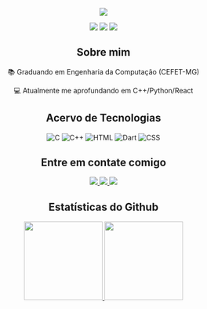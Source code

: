 <p align="center">
  <img src="imgs/banner-celso.png" width=""/> 
</p>

<p align="center">
  <!-- <img src="https://badges.pufler.dev/visits/celzin/celzin"/> -->
  <img src="https://badges.pufler.dev/years/celzin/?style=for-the-badge&color=blue"/>
  <img src="https://badges.pufler.dev/repos/celzin/?style=for-the-badge&color=blue"/>
  <img src="https://badges.pufler.dev/commits/monthly/celzin/?style=for-the-badge&color=blue"/>
</p>

<h2 align="center">Sobre mim</h2>
<div align="center">
  📚 Graduando em Engenharia da Computação (CEFET-MG)

  💻 Atualmente me aprofundando em C++/Python/React
</div>

<h2 align="center"> Acervo de Tecnologias</h2>
<div align="center"style="display: inline_block">
  <img align="center" alt="C" src="https://img.shields.io/badge/C-00599C?style=for-the-badge&logo=c&logoColor=white" />
  <img align="center" alt="C++" src="https://img.shields.io/badge/C%2B%2B-00599C?style=for-the-badge&logo=c%2B%2B&logoColor=white" />
  <img align="center" alt="HTML" src="https://img.shields.io/badge/HTML-239120?style=for-the-badge&logo=html5&logoColor=white" />
  <img align="center" alt="Dart" src="https://img.shields.io/badge/Dart-0175C2?style=for-the-badge&logo=dart&logoColor=white" />
  <img align="center" alt="CSS" src="https://img.shields.io/badge/CSS-239120?&style=for-the-badge&logo=css3&logoColor=white" />
</div>

<h2 align="center">Entre em contate comigo</h2>

<p align="center">
  <a href="https://www.linkedin.com/in/celsovinicius23/">
    <img src="https://img.shields.io/badge/-celsovinicius23-blue?style=for-the-badge&logo=Linkedin&logoColor=white&link=https://www.linkedin.com/in/celsovinicius23"/>
  </a>
  <a href="mailto: celso.23@aluno.cefetmg.br">
    <img src="https://img.shields.io/badge/-celso.23-c14438?style=for-the-badge&logo=Gmail&logoColor=white&link=mailto:celso.23@aluno.cefetmg.br"/>
  </a>
  <a href="https://t.me/celso_vsf">
    <img src="https://img.shields.io/badge/-celsovsf-2CA5E0?style=for-the-badge&logo=telegram&logoColor=whitelink=https://t.me/celso_vsf"/>
  </a>
</p>

<h2 align="center">Estatísticas do Github</h2>

<div align="center">
  <a href="https://github.com/celzin">
    <img height="160em" src="https://github-readme-stats.vercel.app/api?username=celzin&show_icons=true&theme=prussian&include_all_commits=true&count_private=true"/>
    <img height="160em" src="https://github-readme-stats.vercel.app/api/top-langs/?username=celzin&layout=compact&langs_count=7&theme=prussian"/>
</div>

